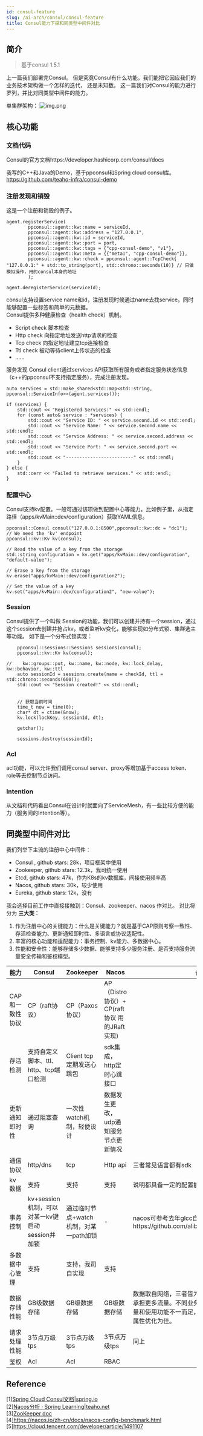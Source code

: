 ```yaml
---
id: consul-feature
slug: /ai-arch/consul/consul-feature
title: Consul能力下探和同类型中间件对比
---
```


## 简介

> 基于consul 1.5.1

上一篇我们部署完Consul。
但是究竟Consul有什么功能，我们能把它因应我们的业务技术架构做一个怎样的迭代， 还是未知数。
这一篇我们对Consul的能力进行罗列，并比对同类型中间件的能力。

单集群架构：
![img.png](single-cluster-arch.png)

## 核心功能

### 文档代码

Consul的官方文档https://developer.hashicorp.com/consul/docs

我写的C++和Java的Demo，基于ppconsul和Spring cloud consul库。  
https://github.com/teaho-infra/consul-demo

### 注册发现和销毁

这是一个注册和销毁的例子。
~~~
agent.registerService(
        ppconsul::agent::kw::name = serviceId,
        ppconsul::agent::kw::address = "127.0.0.1",
        ppconsul::agent::kw::id = serviceId,
        ppconsul::agent::kw::port = port,
        ppconsul::agent::kw::tags = {"cpp-consul-demo", "v1"},
        ppconsul::agent::kw::meta = {{"meta1", "cpp-consul-demo"}},
        ppconsul::agent::kw::check = ppconsul::agent::TcpCheck{ "127.0.0.1:" + std::to_string(port), std::chrono::seconds(10)} // 只做模拟操作，用的consul本身的地址
        );
        
agent.deregisterService(serviceId);
~~~
consul支持设置service name和id，注册发现时候通过name去找service。同时能够配置一些标签和简单的元数据。  
Consul提供多种健康检查（health check）机制。
- Script check 脚本检查
- Http check 向指定地址发送http请求的检查
- Tcp check 向指定地址建立tcp连接检查
- Ttl check 被动等待client上传状态的检查
- ……

服务发现
Consul client通过services API获取所有服务或者指定服务状态信息（c++的ppconsul不支持指定服务），完成注册发现。
~~~
auto services = std::make_shared<std::map<std::string, ppconsul::ServiceInfo>>(agent.services());

if (services) {
    std::cout << "Registered Services:" << std::endl;
    for (const auto& service : *services) {
        std::cout << "Service ID: " << service.second.id << std::endl;
        std::cout << "Service Name: " << service.second.name << std::endl;
        std::cout << "Service Address: " << service.second.address << std::endl;
        std::cout << "Service Port: " << service.second.port << std::endl;
        std::cout << "-------------------------" << std::endl;
    }
} else {
    std::cerr << "Failed to retrieve services." << std::endl;
}
~~~

### 配置中心

Consul支持kv配置。一般可通过该项做到配置中心等能力。比如例子里，从指定路径（apps/kvMain::dev/configuration）获取YAML信息。
~~~
ppconsul::Consul consul("127.0.0.1:8500",ppconsul::kw::dc = "dc1");
// We need the 'kv' endpoint
ppconsul::kv::Kv kv(consul);

// Read the value of a key from the storage
std::string configuration = kv.get("apps/kvMain::dev/configuration", "default-value");

// Erase a key from the storage
kv.erase("apps/kvMain::dev/configuration2");

// Set the value of a key
kv.set("apps/kvMain::dev/configuration2", "new-value");
~~~

### Session
Consul提供了一个叫做 Session的功能，我们可以创建并持有一个session，通过这个session去创建并抢占kv，或者监听kv变化，能够实现如分布式锁、集群选主等功能。
如下是一个分布式锁实现：
~~~
    ppconsul::sessions::Sessions sessions(consul);
    ppconsul::kv::Kv kv(consul);

//    kw::groups::put, kw::name, kw::node, kw::lock_delay, kw::behavior, kw::ttl
    auto sessionId = sessions.create(name = checkId, ttl = std::chrono::seconds(600));
    std::cout << "Session created!" << std::endl;


    // 获取当前时间
    time_t now = time(0);
    char* dt = ctime(&now);
    kv.lock(lockKey, sessionId, dt);

    getchar();

    sessions.destroy(sessionId);
~~~


### Acl

acl功能，可以允许我们调用consul server、proxy等增加基于access token、role等去控制节点访问。

### Intention

从文档和代码看出Consul在设计时就面向了ServiceMesh，有一些比较方便的能力（服务间的Intention等）。


## 同类型中间件对比

我们列举下主流的注册中心中间件：
- Consul , github stars: 28k，项目框架中使用
- Zookeeper, github stars: 12.3k，我司统一使用
- Etcd, github stars: 47k，作为K8s的kv数据库，间接使用频率高
- Nacos, github stars: 30k，较少使用
- Eureka, github stars: 12k，没有

我会选择目前工作中直接接触到：Consul、zookeeper、nacos 作对比。
对比将分为 **三大类**：
1. 作为注册中心的关键能力：什么是关键能力？就是基于CAP原则考察一致性、存活检查能力、更新通知即时性、多语言或协议适配性。
2. 丰富的核心功能和适配能力：事务控制、kv能力、多数据中心。
3. 性能和安全性：能够存储多少数据、能够支持多少服务注册、是否支持服务流量安全传输和鉴权模型。

| ​能力 | Consul | Zookeeper | Nacos | 备注                                                                        |
|----|--------|---------|-----|---------------------------------------------------------------------------|
|CAP和一致性协议 | CP（raft协议） | CP（Paxos协议） | AP（Distro协议）+ CP(raft协议 用的JRaft实现) |                                                                           |
| 存活检测| 支持自定义脚本、ttl、http、tcp端口检测| Client tcp定期发送心跳包| sdk集成，http定时心跳接口|                                                                           | 
| 更新通知即时性| 通过阻塞查询| 一次性watch机制，轻便设计| 数据发生更改，udp通知服务节点更新情况|                                                                           |  
| 通信协议| http/dns| tcp| Http api| 三者常见语言都有sdk                                                               |
| kv数据| 支持| 支持| 支持| 说明都具备一定的配置能力                                                              |
| 事务控制| kv+session机制，可以对某一kv键启动session并加锁| 通过临时节点+watch机制，对某一path加锁| -| nacos可参考去年glcc自实现https://github.com/alibaba/nacos/issues/10378            |
| 多数据中心管理| 支持| 支持，我司自实现| 支持|                                                                           |
| 数据存储性能| GB级数据存储| GB级数据存储| GB级数据存储| 数据取自网络，三者皆为分布式中间件，能随扩容承担更多流量。不同业务和服务属性所存储的数据量和使用功能不一而足，这两块性能最终根据服务属性优化为佳。 |
| 请求处理性能| 3节点万级tps| 3节点万级tps| 3节点万级tps | 同上                                                                        |
| 鉴权| Acl| Acl| RBAC|                                                                           |  



## Reference
[1][Spring Cloud Consul文档|spring.io](https://cloud.spring.io/spring-cloud-consul/reference/html/#spring-cloud-consul-install)    
[2][Nacos分析 · Spring Learning|teaho.net](https://spring-source-code-learning.gitbook.teaho.net/cloud/nacos)  
[3][ZooKeeper doc](https://zookeeper.apache.org/doc/current/zookeeperOver.html)  
[4]https://nacos.io/zh-cn/docs/nacos-config-benchmark.html  
[5]https://cloud.tencent.com/developer/article/1491107  





